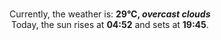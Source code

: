 <p  align="center"><br/>Currently, the weather is: <b> 29°C, <i>overcast clouds</i></b></br>Today, the sun rises at <b>04:52</b> and sets at <b>19:45</b>.</p>